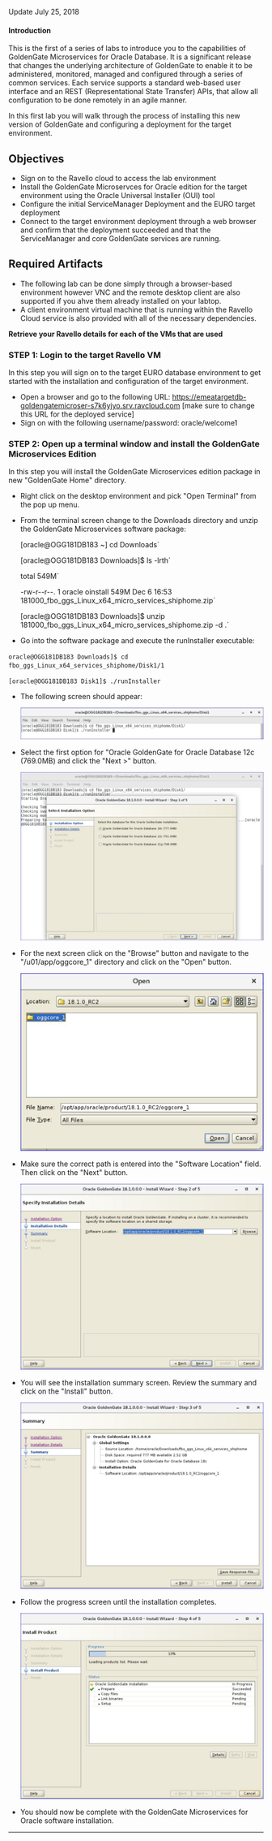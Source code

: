 Update July 25, 2018

#### Introduction

This is the first of a series of labs to introduce you to the capabilities of GoldenGate Microservices for Oracle Database.   It is a significant release that changes the underlying architecture of GoldenGate to enable it to be administered, monitored, managed and configured through a series of common services.   Each service supports a standard web-based user interface and an REST (Representational State Transfer) APIs, that allow all configuration to be done remotely in an agile manner. 

In this first lab you will walk through the process of installing this new version of GoldenGate and configuring a deployment for the target environment.

## Objectives

-   Sign on to the Ravello cloud  to access the lab environment
-	Install the GoldenGate Microservces for Oracle edition for the target environment using the Oracle Universal Installer (OUI) tool
-	Configure the initial ServiceManager Deployment and the EURO target deployment
-	Connect to the target environment deployment through a web browser and confirm that the deployment succeeded and that the ServiceManager and core GoldenGate services are running.


## Required Artifacts

-   The following lab can be done simply through a browser-based environment however VNC and the remote desktop client are also supported if you ahve them already installed on your labtop.
-   A client environment virtual machine that is running within the Ravello Cloud service is also provided with all of the necessary dependencies.


**Retrieve your Ravello details for each of the VMs that are used**

### **STEP 1**: Login to the target Ravello VM

In this step you will sign on to the target EURO database environment to get started with the installation and configuration of the target environment.

-   Open a browser and go to the following URL: https://emeatargetdb-goldengatemicroser-s7k6yjyo.srv.ravcloud.com [make sure to change this URL for the deployed service]
-   Sign on with the following username/password:
	oracle/welcome1
### **STEP 2**: Open up a terminal window and install the GoldenGate Microservices Edition

In this step you will install the GoldenGate Microservices edition package in new "GoldenGate Home" directory.

-	Right click on the desktop environment and pick "Open Terminal" from the pop up menu.
-   From the terminal screen change to the Downloads directory and unzip the GoldenGate Microservices software package:


	[oracle@OGG181DB183 ~] cd Downloads`

	[oracle@OGG181DB183 Downloads]$ ls -lrth`

	total 549M`

	-rw-r--r--. 1 oracle oinstall 549M Dec  6 16:53 181000_fbo_ggs_Linux_x64_micro_services_shiphome.zip`

	[oracle@OGG181DB183 Downloads]$ unzip 181000_fbo_ggs_Linux_x64_micro_services_shiphome.zip  -d .`



-  Go into the software package and execute the runInstaller executable:

`oracle@OGG181DB183 Downloads]$ cd fbo_ggs_Linux_x64_services_shiphome/Disk1/1`

`[oracle@OGG181DB183 Disk1]$ ./runInstaller `

- The following screen should appear:

	![](images/100/1.JPG)

- Select the first option for "Oracle GoldenGate for Oracle Database 12c (769.0MB) and click the "Next >" button.

	![](images/100/2.JPG)

- For the next screen click on the "Browse" button and navigate to the 
"/u01/app/oggcore_1" directory and click on the "Open" button.  
    
	![](images/100/7.JPG)

- Make sure the correct path is entered into the "Software Location" field.  Then click on the "Next" button.

    ![](images/100/3.JPG)

- You will see the installation summary screen.   Review the summary and click on the "Install" button.

    ![](images/100/4.JPG)

- Follow the progress screen until the installation completes.

   ![](images/100/5.JPG)

- You should now be complete with the GoldenGate Microservices for Oracle software installation.
----------------------------------------------------------------------------------------------------
